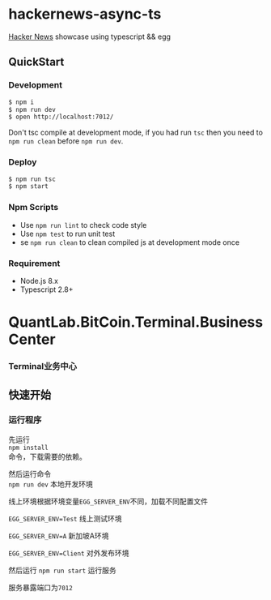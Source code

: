 # hackernews-async-ts

[Hacker News](https://news.ycombinator.com/) showcase using typescript && egg

## QuickStart

### Development

```bash
$ npm i
$ npm run dev
$ open http://localhost:7012/
```

Don't tsc compile at development mode, if you had run `tsc` then you need to `npm run clean` before `npm run dev`.

### Deploy

```bash
$ npm run tsc
$ npm start
```

### Npm Scripts

- Use `npm run lint` to check code style
- Use `npm test` to run unit test
- se `npm run clean` to clean compiled js at development mode once

### Requirement

- Node.js 8.x
- Typescript 2.8+

# QuantLab.BitCoin.Terminal.BusinessCenter 
### Terminal业务中心

## 快速开始

### 运行程序
先运行  
``` npm install ```  
命令，下载需要的依赖。  

然后运行命令  
` npm run dev ` 本地开发环境  

线上环境根据环境变量` EGG_SERVER_ENV `不同，加载不同配置文件  

` EGG_SERVER_ENV=Test ` 线上测试环境

` EGG_SERVER_ENV=A ` 新加坡A环境

` EGG_SERVER_ENV=Client ` 对外发布环境

然后运行
` npm run start ` 运行服务  
 
服务暴露端口为` 7012 `